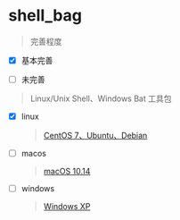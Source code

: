 # shell_bag
> 完善程度

- [x] 基本完善

- [ ] 未完善


> Linux/Unix Shell、Windows Bat 工具包

- [x] linux
    > [CentOS 7、Ubuntu、Debian](https://github.com/godcheese/shell_bag/tree/master/linux)

- [ ] macos
    > [macOS 10.14](https://github.com/godcheese/shell_bag/tree/master/macos)

- [ ] windows
    > [Windows XP](https://github.com/godcheese/shell_bag/tree/master/windows)
